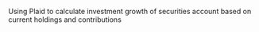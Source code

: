 Using Plaid to calculate investment growth of securities account based on current holdings and contributions
